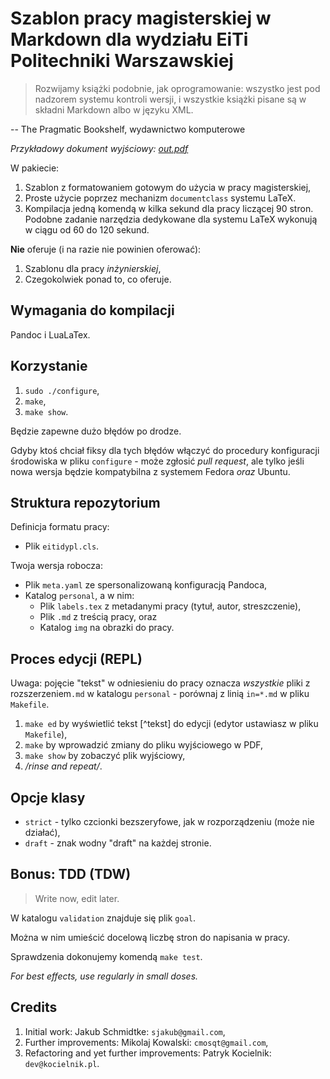 # Szablon pracy magisterskiej w Markdown dla wydziału EiTi Politechniki Warszawskiej

> Rozwijamy książki podobnie, jak oprogramowanie: wszystko jest pod nadzorem
> systemu kontroli wersji, i wszystkie książki pisane są w składni Markdown
> albo w języku XML.

-- The Pragmatic Bookshelf, wydawnictwo komputerowe

*Przykładowy dokument wyjściowy: [out.pdf](out.pdf)*

W pakiecie:

1. Szablon z formatowaniem gotowym do użycia w pracy magisterskiej,
2. Proste użycie poprzez mechanizm `documentclass` systemu LaTeX.
3. Kompilacja jedną komendą w kilka sekund dla pracy liczącej 90 stron.
   Podobne zadanie narzędzia dedykowane dla systemu LaTeX wykonują w ciągu od
   60 do 120 sekund.

**Nie** oferuje (i na razie nie powinien oferować):

1. Szablonu dla pracy *inżynierskiej*,
2. Czegokolwiek ponad to, co oferuje.

Wymagania do kompilacji
-----------------------

Pandoc i LuaLaTex.

Korzystanie
--------------

1. `sudo ./configure`,
2. `make`,
3. `make show`.

Będzie zapewne dużo błędów po drodze.

Gdyby ktoś chciał fiksy dla tych błędów włączyć do procedury konfiguracji środowiska w pliku `configure` - może zgłosić *pull request*, ale tylko jeśli nowa wersja będzie kompatybilna z systemem Fedora *oraz* Ubuntu.

Struktura repozytorium
----------------------

Definicja formatu pracy:

- Plik `eitidypl.cls`.

Twoja wersja robocza:

- Plik `meta.yaml` ze spersonalizowaną konfiguracją Pandoca,
- Katalog `personal`, a w nim:
  - Plik `labels.tex` z metadanymi pracy (tytuł, autor, streszczenie),
  - Plik `.md` z treścią pracy, oraz
  - Katalog `img` na obrazki do pracy.

Proces edycji (REPL)
--------------------

Uwaga: pojęcie "tekst" w odniesieniu do pracy oznacza *wszystkie* pliki z rozszerzeniem`.md` w katalogu `personal` - porównaj z linią `in=*.md` w pliku `Makefile`.

1. `make ed` by wyświetlić tekst [^tekst] do edycji (edytor ustawiasz w pliku `Makefile`),
2. `make` by wprowadzić zmiany do pliku wyjściowego w PDF,
3. `make show` by zobaczyć plik wyjściowy,
4. */rinse and repeat/*.

Opcje klasy
-----------

- `strict` - tylko czcionki bezszeryfowe, jak w rozporządzeniu (może nie działać),
- `draft` - znak wodny "draft" na każdej stronie.

Bonus: TDD (TDW)
-----------------------

> Write now, edit later.

W katalogu `validation` znajduje się plik `goal`.

Można w nim umieścić docelową liczbę stron do napisania w pracy.

Sprawdzenia dokonujemy komendą `make test`.

*For best effects, use regularly in small doses.*

Credits 
-------

1. Initial work: Jakub Schmidtke: `sjakub@gmail.com`,
2. Further improvements: Mikolaj Kowalski: `cmosqt@gmail.com`,
3. Refactoring and yet further improvements: Patryk Kocielnik: `dev@kocielnik.pl`.
